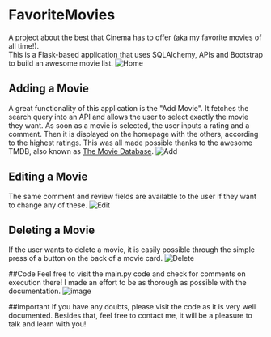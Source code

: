 # FavoriteMovies
A project about the best that Cinema has to offer (aka my favorite movies of all time!).  
This is a Flask-based application that uses SQLAlchemy, APIs and Bootstrap to build an awesome movie list.
![Home](https://user-images.githubusercontent.com/31540553/163634641-1763bcda-3489-4c86-a652-ac9a27e32685.gif)


## Adding a Movie
A great functionality of this application is the "Add Movie". It fetches the search query into an API and allows the user to select exactly the movie they want.
As soon as a movie is selected, the user inputs a rating and a comment. Then it is displayed on the homepage with the others, according to the highest ratings.
This was all made possible thanks to the awesome TMDB, also known as [The Movie Database](https://www.themoviedb.org/).
![Add](https://user-images.githubusercontent.com/31540553/163640145-7833166e-5f81-4f98-b6d4-9589f6528687.gif)


## Editing a Movie
The same comment and review fields are available to the user if they want to change any of these. 
![Edit](https://user-images.githubusercontent.com/31540553/163639161-208cde4b-ab03-46b8-83b3-ad332ab78139.gif)



## Deleting a Movie
If the user wants to delete a movie, it is easily possible through the simple press of a button on the back of a movie card.
![Delete](https://user-images.githubusercontent.com/31540553/163639258-9bf346db-d964-4686-a7d6-f3f96f19545f.gif)



##Code
Feel free to visit the main.py code and check for comments on execution there! I made an effort to be as thorough as possible with the documentation.
![image](https://user-images.githubusercontent.com/31540553/163635791-a4e3cfb8-1f96-4299-a23e-e0af82a61fdb.png)


##Important
If you have any doubts, please visit the code as it is very well documented. Besides that, feel free to contact me, it will be a pleasure to talk and learn with you!

